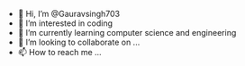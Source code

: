 - 👋 Hi, I’m @Gauravsingh703
- 👀 I’m interested in coding
- 🌱 I’m currently learning computer science and engineering 
- 💞️ I’m looking to collaborate on ...
- 📫 How to reach me ...

<!---
Gauravsingh703/Gauravsingh703 is a ✨ special ✨ repository because its `README.md` (this file) appears on your GitHub profile.
You can click the Preview link to take a look at your changes.
--->
